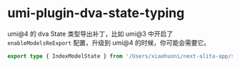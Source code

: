 # umi-plugin-dva-state-typing

umi@4 的 dva State 类型导出补丁，比如 umi@3 中开启了 `enableModelsReExport` 配置，升级到 umi@4 的时候，你可能会需要它。

```ts
export type { IndexModelState } from '/Users/xiaohuoni/next-alita-app/src/models/index';
```
